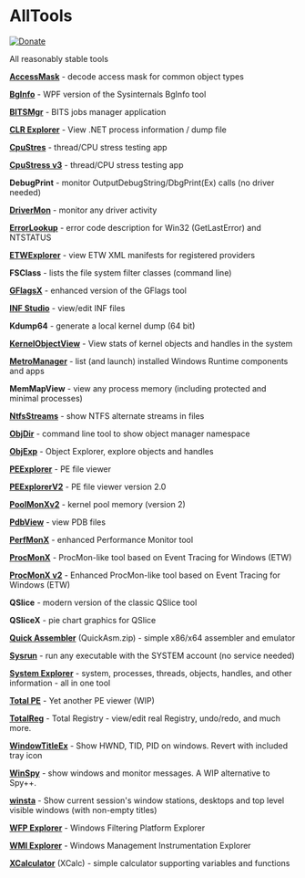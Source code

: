 # AllTools

[![Donate](https://img.shields.io/badge/Donate-PayPal-green.svg)](https://www.paypal.me/pavelyosifovich)

All reasonably stable tools

**[AccessMask](https://github.com/zodiacon/AccessMask)** - decode access mask for common object types

**[BgInfo](https://github.com/zodiacon/BgInfo)** - WPF version of the Sysinternals BgInfo tool

**[BITSMgr](https://github.com/zodiacon/BITSManager)** - BITS jobs manager application

**[CLR Explorer](https://github.com/zodiacon/CLRExplorer)** - View .NET process information / dump file

**[CpuStres](https://github.com/zodiacon/CPUStress)** - thread/CPU stress testing app

**[CpuStress v3](https://github.com/zodiacon/CPUStress)** - thread/CPU stress testing app

**DebugPrint** - monitor OutputDebugString/DbgPrint(Ex) calls (no driver needed)

**[DriverMon](https://github.com/zodiacon/DriverMon)** - monitor any driver activity

**[ErrorLookup](https://github.com/zodiacon/ErrorLookup)** - error code description for Win32 (GetLastError) and NTSTATUS

**[ETWExplorer](https://github.com/zodiacon/EtwExplorer)** - view ETW XML manifests for registered providers

**FSClass** - lists the file system filter classes (command line)

**[GFlagsX](https://github.com/zodiacon/GflagsX)** - enhanced version of the GFlags tool

**[INF Studio](https://github.com/zodiacon/InfStudio)** - view/edit INF files

**Kdump64** - generate a local kernel dump (64 bit)

**[KernelObjectView](https://github.com/zodiacon/KernelObjectView)** - View stats of kernel objects and handles in the system

**[MetroManager](https://github.com/zodiacon/MetroManager)** - list (and launch) installed Windows Runtime components and apps

**MemMapView** - view any process memory (including protected and minimal processes)

**[NtfsStreams](https://github.com/zodiacon/NtfsStreams)** - show NTFS alternate streams in files

**[ObjDir](https://github.com/zodiacon/ObjDir)** - command line tool to show object manager namespace

**[ObjExp](https://github.com/zodiacon/ObjectExplorer)** - Object Explorer, explore objects and handles

**[PEExplorer](https://github.com/zodiacon/PEExplorer)** - PE file viewer

**[PEExplorerV2](https://github.com/zodiacon/PEExplorerV2)** - PE file viewer version 2.0

**[PoolMonXv2](https://github.com/zodiacon/PoolMonXv2)** - kernel pool memory (version 2)

**[PdbView](https://github.com/zodiacon/PdbView)** - view PDB files

**[PerfMonX](https://github.com/zodiacon/PerfMonX)** - enhanced Performance Monitor tool

**[ProcMonX](https://github.com/zodiacon/ProcMonX)** - ProcMon-like tool based on Event Tracing for Windows (ETW)

**[ProcMonX v2](https://github.com/zodiacon/ProcMonXv2)** - Enhanced ProcMon-like tool based on Event Tracing for Windows (ETW)

**QSlice** - modern version of the classic QSlice tool

**QSliceX** - pie chart graphics for QSlice

**[Quick Assembler](https://github.com/zodiacon/AllTools/blob/master/QuickAsm.zip)** (QuickAsm.zip) - simple x86/x64 assembler and emulator

**[Sysrun](https://github.com/zodiacon/sysrun)** - run any executable with the SYSTEM account (no service needed)

**[System Explorer](https://github.com/zodiacon/SystemExplorer)** - system, processes, threads, objects, handles, and other information - all in one tool

**[Total PE](https://github.com/zodiacon/TotalPE)** - Yet another PE viewer (WIP)

**[TotalReg](https://github.com/zodiacon/TotalRegistry)** - Total Registry - view/edit real Registry, undo/redo, and much more.

**[WindowTitleEx](https://github.com/zodiacon/WindowTitleEx)** - Show HWND, TID, PID on windows. Revert with included tray icon

**[WinSpy](https://github.com/zodiacon/WinSpy)** - show windows and monitor messages. A WIP alternative to Spy++.

**[winsta](https://github.com/zodiacon/winsta)** - Show current session's window stations, desktops and top level visible windows (with non-empty titles)

**[WFP Explorer](https://github.com/zodiacon/wfpexplorer)** - Windows Filtering Platform Explorer

**[WMI Explorer](https://github.com/zodiacon/wmiexplorer)** - Windows Management Instrumentation Explorer

**[XCalculator](https://github.com/zodiacon/CalculatorX)** (XCalc) - simple calculator supporting variables and functions


